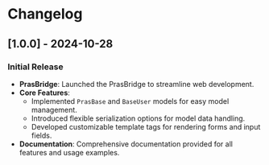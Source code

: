 # Changelog

## [1.0.0] - 2024-10-28
### Initial Release
- **PrasBridge**: Launched the PrasBridge to streamline web development.
- **Core Features**:
  - Implemented `PrasBase` and `BaseUser` models for easy model management.
  - Introduced flexible serialization options for model data handling.
  - Developed customizable template tags for rendering forms and input fields.
- **Documentation**: Comprehensive documentation provided for all features and usage examples.
